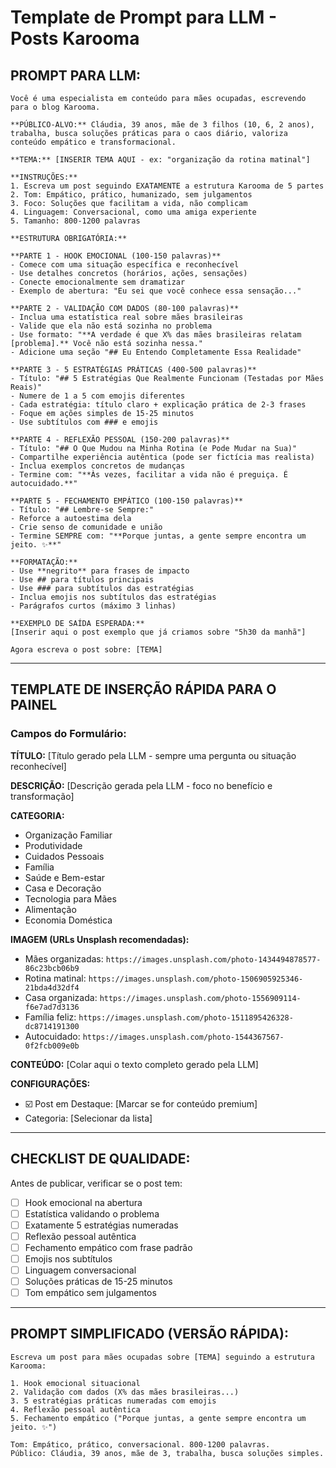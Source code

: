 # Template de Prompt para LLM - Posts Karooma

## PROMPT PARA LLM:

```
Você é uma especialista em conteúdo para mães ocupadas, escrevendo para o blog Karooma. 

**PÚBLICO-ALVO:** Cláudia, 39 anos, mãe de 3 filhos (10, 6, 2 anos), trabalha, busca soluções práticas para o caos diário, valoriza conteúdo empático e transformacional.

**TEMA:** [INSERIR TEMA AQUI - ex: "organização da rotina matinal"]

**INSTRUÇÕES:**
1. Escreva um post seguindo EXATAMENTE a estrutura Karooma de 5 partes
2. Tom: Empático, prático, humanizado, sem julgamentos
3. Foco: Soluções que facilitam a vida, não complicam
4. Linguagem: Conversacional, como uma amiga experiente
5. Tamanho: 800-1200 palavras

**ESTRUTURA OBRIGATÓRIA:**

**PARTE 1 - HOOK EMOCIONAL (100-150 palavras)**
- Comece com uma situação específica e reconhecível
- Use detalhes concretos (horários, ações, sensações)
- Conecte emocionalmente sem dramatizar
- Exemplo de abertura: "Eu sei que você conhece essa sensação..."

**PARTE 2 - VALIDAÇÃO COM DADOS (80-100 palavras)**
- Inclua uma estatística real sobre mães brasileiras
- Valide que ela não está sozinha no problema
- Use formato: "**A verdade é que X% das mães brasileiras relatam [problema].** Você não está sozinha nessa."
- Adicione uma seção "## Eu Entendo Completamente Essa Realidade"

**PARTE 3 - 5 ESTRATÉGIAS PRÁTICAS (400-500 palavras)**
- Título: "## 5 Estratégias Que Realmente Funcionam (Testadas por Mães Reais)"
- Numere de 1 a 5 com emojis diferentes
- Cada estratégia: título claro + explicação prática de 2-3 frases
- Foque em ações simples de 15-25 minutos
- Use subtítulos com ### e emojis

**PARTE 4 - REFLEXÃO PESSOAL (150-200 palavras)**
- Título: "## O Que Mudou na Minha Rotina (e Pode Mudar na Sua)"
- Compartilhe experiência autêntica (pode ser fictícia mas realista)
- Inclua exemplos concretos de mudanças
- Termine com: "**Às vezes, facilitar a vida não é preguiça. É autocuidado.**"

**PARTE 5 - FECHAMENTO EMPÁTICO (100-150 palavras)**
- Título: "## Lembre-se Sempre:"
- Reforce a autoestima dela
- Crie senso de comunidade e união
- Termine SEMPRE com: "**Porque juntas, a gente sempre encontra um jeito. ✨**"

**FORMATAÇÃO:**
- Use **negrito** para frases de impacto
- Use ## para títulos principais
- Use ### para subtítulos das estratégias
- Inclua emojis nos subtítulos das estratégias
- Parágrafos curtos (máximo 3 linhas)

**EXEMPLO DE SAÍDA ESPERADA:**
[Inserir aqui o post exemplo que já criamos sobre "5h30 da manhã"]

Agora escreva o post sobre: [TEMA]
```

---

## TEMPLATE DE INSERÇÃO RÁPIDA PARA O PAINEL

### Campos do Formulário:

**TÍTULO:**
[Título gerado pela LLM - sempre uma pergunta ou situação reconhecível]

**DESCRIÇÃO:**
[Descrição gerada pela LLM - foco no benefício e transformação]

**CATEGORIA:**
- Organização Familiar
- Produtividade
- Cuidados Pessoais
- Família
- Saúde e Bem-estar
- Casa e Decoração
- Tecnologia para Mães
- Alimentação
- Economia Doméstica

**IMAGEM (URLs Unsplash recomendadas):**
- Mães organizadas: `https://images.unsplash.com/photo-1434494878577-86c23bcb06b9`
- Rotina matinal: `https://images.unsplash.com/photo-1506905925346-21bda4d32df4`
- Casa organizada: `https://images.unsplash.com/photo-1556909114-f6e7ad7d3136`
- Família feliz: `https://images.unsplash.com/photo-1511895426328-dc8714191300`
- Autocuidado: `https://images.unsplash.com/photo-1544367567-0f2fcb009e0b`

**CONTEÚDO:**
[Colar aqui o texto completo gerado pela LLM]

**CONFIGURAÇÕES:**
- ☑️ Post em Destaque: [Marcar se for conteúdo premium]
- Categoria: [Selecionar da lista]

---

## CHECKLIST DE QUALIDADE:

Antes de publicar, verificar se o post tem:
- [ ] Hook emocional na abertura
- [ ] Estatística validando o problema
- [ ] Exatamente 5 estratégias numeradas
- [ ] Reflexão pessoal autêntica
- [ ] Fechamento empático com frase padrão
- [ ] Emojis nos subtítulos
- [ ] Linguagem conversacional
- [ ] Soluções práticas de 15-25 minutos
- [ ] Tom empático sem julgamentos

---

## PROMPT SIMPLIFICADO (VERSÃO RÁPIDA):

```
Escreva um post para mães ocupadas sobre [TEMA] seguindo a estrutura Karooma:

1. Hook emocional situacional
2. Validação com dados (X% das mães brasileiras...)
3. 5 estratégias práticas numeradas com emojis
4. Reflexão pessoal autêntica 
5. Fechamento empático ("Porque juntas, a gente sempre encontra um jeito. ✨")

Tom: Empático, prático, conversacional. 800-1200 palavras.
Público: Cláudia, 39 anos, mãe de 3, trabalha, busca soluções simples.
```